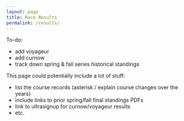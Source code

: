 ```yaml
---
layout: page
title: Race Results
permalink: /results/
---
```

To-do:
* add voyageur
* add curnow
* track down spring & fall series historical standings

This page could potentially include a lot of stuff:
* list the course records (asterisk / explain course changes over the years)
* include links to prior spring/fall final standings PDFs
* link to ultrasignup for curnow/voyageur results
* etc. 
